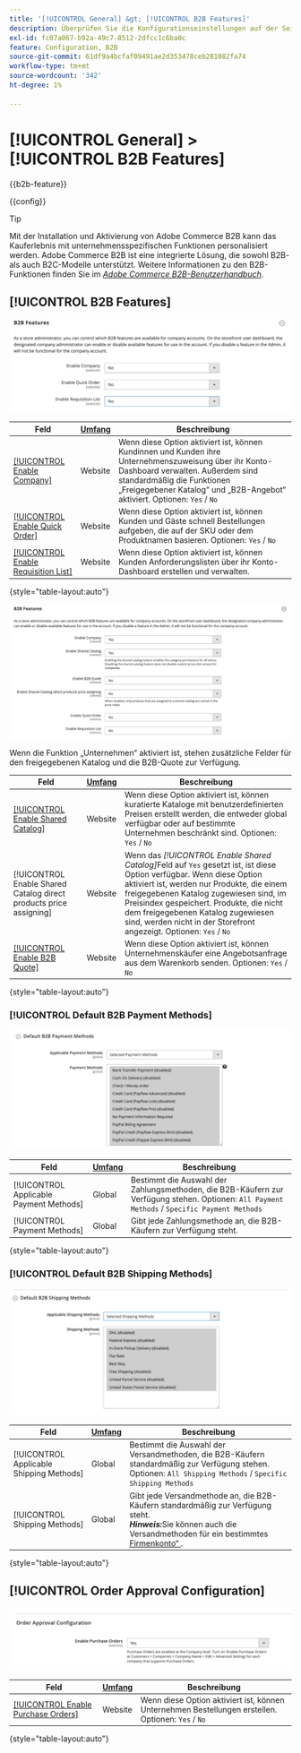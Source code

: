 ```yaml
---
title: '[!UICONTROL General] &gt; [!UICONTROL B2B Features]'
description: Überprüfen Sie die Konfigurationseinstellungen auf der Seite [!UICONTROL General] &gt; [!UICONTROL B2B Features] des Commerce Admin-Bereichs.
exl-id: fc07a067-b92a-49c7-8512-2dfcc1c6ba0c
feature: Configuration, B2B
source-git-commit: 61df9a4bcfaf09491ae2d353478ceb281082fa74
workflow-type: tm+mt
source-wordcount: '342'
ht-degree: 1%

---
```


# [!UICONTROL General] > [!UICONTROL B2B Features]

{{b2b-feature}}

{{config}}

>[!TIP]
>
>Mit der Installation und Aktivierung von Adobe Commerce B2B kann das Kauferlebnis mit unternehmensspezifischen Funktionen personalisiert werden. Adobe Commerce B2B ist eine integrierte Lösung, die sowohl B2B- als auch B2C-Modelle unterstützt. Weitere Informationen zu den B2B-Funktionen finden Sie im [_Adobe Commerce B2B-Benutzerhandbuch_](https://experienceleague.adobe.com/docs/commerce-admin/b2b/introduction.html).

## [!UICONTROL B2B Features]

![B2B-Funktionen](./assets/b2b-features.png)<!-- zoom -->

| Feld | [Umfang](../../getting-started/websites-stores-views.md#scope-settings) | Beschreibung |
|------- |----------------------------------------------------------------------- |------------ |
| [[!UICONTROL Enable Company]](../../b2b/account-companies.md) | Website | Wenn diese Option aktiviert ist, können Kundinnen und Kunden ihre Unternehmenszuweisung über ihr Konto-Dashboard verwalten. Außerdem sind standardmäßig die Funktionen „Freigegebener Katalog“ und „B2B-Angebot“ aktiviert. Optionen: `Yes` / `No` |
| [[!UICONTROL Enable Quick Order]](../../b2b/quick-order.md) | Website | Wenn diese Option aktiviert ist, können Kunden und Gäste schnell Bestellungen aufgeben, die auf der SKU oder dem Produktnamen basieren. Optionen: `Yes` / `No` |
| [[!UICONTROL Enable Requisition List]](../../b2b/configure-requisition-lists.md) | Website | Wenn diese Option aktiviert ist, können Kunden Anforderungslisten über ihr Konto-Dashboard erstellen und verwalten. |

{style="table-layout:auto"}

![B2B-Funktionen mit aktivierten Funktionen für Unternehmen und freigegebene Kataloge](./assets/b2b-features-company-enabled.png)<!-- zoom -->

Wenn die Funktion „Unternehmen“ aktiviert ist, stehen zusätzliche Felder für den freigegebenen Katalog und die B2B-Quote zur Verfügung.

| Feld | [Umfang](../../getting-started/websites-stores-views.md#scope-settings) | Beschreibung |
|------- |----------------------------------------------------------------------- |------------ |
| [[!UICONTROL Enable Shared Catalog]](../../b2b/catalog-shared.md) | Website | Wenn diese Option aktiviert ist, können kuratierte Kataloge mit benutzerdefinierten Preisen erstellt werden, die entweder global verfügbar oder auf bestimmte Unternehmen beschränkt sind. Optionen: `Yes` / `No` |
| [!UICONTROL Enable Shared Catalog direct products price assigning] | Website | Wenn das _[!UICONTROL Enable Shared Catalog]_&#x200B;Feld auf `Yes` gesetzt ist, ist diese Option verfügbar. Wenn diese Option aktiviert ist, werden nur Produkte, die einem freigegebenen Katalog zugewiesen sind, im Preisindex gespeichert. Produkte, die nicht dem freigegebenen Katalog zugewiesen sind, werden nicht in der Storefront angezeigt. Optionen: `Yes` / `No` |
| [[!UICONTROL Enable B2B Quote]](../../b2b/configure-quotes.md) | Website | Wenn diese Option aktiviert ist, können Unternehmenskäufer eine Angebotsanfrage aus dem Warenkorb senden. Optionen: `Yes` / `No` |

{style="table-layout:auto"}

### [!UICONTROL Default B2B Payment Methods]

![B2B-Konfiguration - Standardeinstellungen für Zahlungsmethoden](./assets/b2b-features-default-payment-methods.png)<!-- zoom -->

| Feld | [Umfang](../../getting-started/websites-stores-views.md#scope-settings) | Beschreibung |
|------- |----------------------------------------------------------------------- |------------ |
| [!UICONTROL Applicable Payment Methods] | Global | Bestimmt die Auswahl der Zahlungsmethoden, die B2B-Käufern zur Verfügung stehen. Optionen: `All Payment Methods` / `Specific Payment Methods` |
| [!UICONTROL Payment Methods] | Global | Gibt jede Zahlungsmethode an, die B2B-Käufern zur Verfügung steht. |

{style="table-layout:auto"}

### [!UICONTROL Default B2B Shipping Methods]

![B2B-Konfiguration - Standard-Versandmethoden](./assets/b2b-features-shipping-methods.png)<!-- zoom -->

| Feld | [Umfang](../../getting-started/websites-stores-views.md#scope-settings) | Beschreibung |
|------- |----------------------------------------------------------------------- |------------ |
| [!UICONTROL Applicable Shipping Methods] | Global | Bestimmt die Auswahl der Versandmethoden, die B2B-Käufern standardmäßig zur Verfügung stehen. Optionen: `All Shipping Methods` / `Specific Shipping Methods` |
| [!UICONTROL Shipping Methods] | Global | Gibt jede Versandmethode an, die B2B-Käufern standardmäßig zur Verfügung steht. <br/>**_Hinweis:_**&#x200B;Sie können auch die Versandmethoden für ein bestimmtes [Firmenkonto“ ](../../b2b/account-companies.md). |

{style="table-layout:auto"}

## [!UICONTROL Order Approval Configuration]

![B2B-Funktionen - Konfiguration der Bestellgenehmigung](./assets/b2b-features-order-approval.png)<!-- zoom -->

| Feld | [Umfang](../../getting-started/websites-stores-views.md#scope-settings) | Beschreibung |
|------- |----------------------------------------------------------------------- |------------ |
| [[!UICONTROL Enable Purchase Orders]](../../stores-purchase/purchase-order.md) | Website | Wenn diese Option aktiviert ist, können Unternehmen Bestellungen erstellen. Optionen: `Yes` / `No` |

{style="table-layout:auto"}


